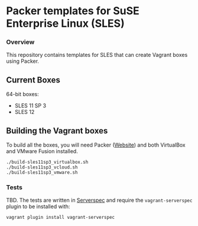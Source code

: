 # Packer templates for SuSE Enterprise Linux (SLES)

### Overview

This repository contains templates for SLES that can create Vagrant boxes
using Packer.

## Current Boxes

64-bit boxes:

* SLES 11 SP 3
* SLES 12

## Building the Vagrant boxes

To build all the boxes, you will need Packer ([Website](packer.io)) 
and both VirtualBox and VMware Fusion installed.

    ./build-sles11sp3_virtualbox.sh
    ./build-sles11sp3_vcloud.sh
    ./build-sles11sp3_vmware.sh
    
### Tests

TBD.
The tests are written in [Serverspec](http://serverspec.org) and require the
`vagrant-serverspec` plugin to be installed with:

    vagrant plugin install vagrant-serverspec

